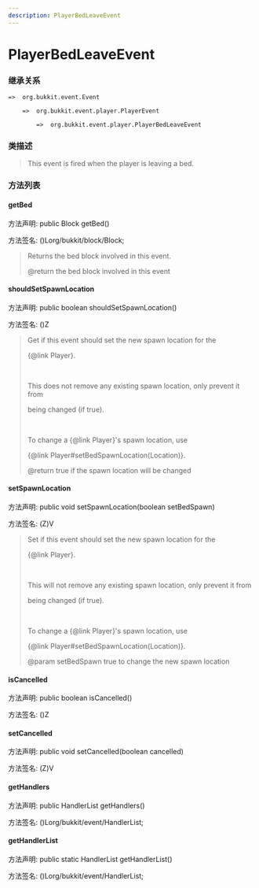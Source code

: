 ```yaml
---
description: PlayerBedLeaveEvent
---
```


# PlayerBedLeaveEvent

### 继承关系

    =>  org.bukkit.event.Event

        =>  org.bukkit.event.player.PlayerEvent

            =>  org.bukkit.event.player.PlayerBedLeaveEvent

### 类描述

> This event is fired when the player is leaving a bed.

### 方法列表

#### getBed

方法声明: public Block getBed()

方法签名: ()Lorg/bukkit/block/Block;

> Returns the bed block involved in this event.
>
> @return the bed block involved in this event

#### shouldSetSpawnLocation

方法声明: public boolean shouldSetSpawnLocation()

方法签名: ()Z

> Get if this event should set the new spawn location for the
>
> {@link Player}.
>
> <br>
>
> This does not remove any existing spawn location, only prevent it from
>
> being changed (if true).
>
> <br>
>
> To change a {@link Player}'s spawn location, use
>
> {@link Player#setBedSpawnLocation(Location)}.
>
> @return true if the spawn location will be changed

#### setSpawnLocation

方法声明: public void setSpawnLocation(boolean setBedSpawn)

方法签名: (Z)V

> Set if this event should set the new spawn location for the
>
> {@link Player}.
>
> <br>
>
> This will not remove any existing spawn location, only prevent it from
>
> being changed (if true).
>
> <br>
>
> To change a {@link Player}'s spawn location, use
>
> {@link Player#setBedSpawnLocation(Location)}.
>
> @param setBedSpawn true to change the new spawn location

#### isCancelled

方法声明: public boolean isCancelled()

方法签名: ()Z

#### setCancelled

方法声明: public void setCancelled(boolean cancelled)

方法签名: (Z)V

#### getHandlers

方法声明: public HandlerList getHandlers()

方法签名: ()Lorg/bukkit/event/HandlerList;

#### getHandlerList

方法声明: public static HandlerList getHandlerList()

方法签名: ()Lorg/bukkit/event/HandlerList;
